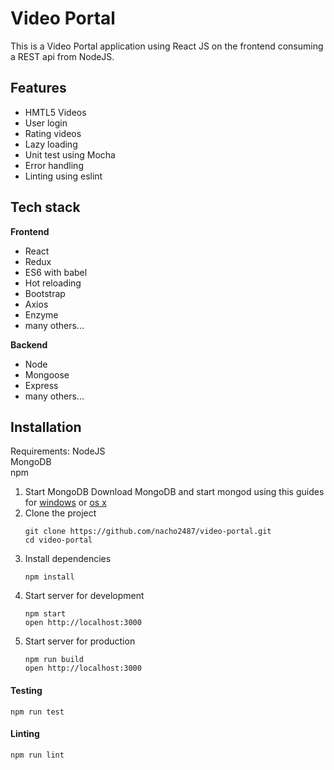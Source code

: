 # Video Portal
This is a Video Portal application using React JS on the frontend consuming a REST api from NodeJS.


## Features
   * HMTL5 Videos
   * User login
   * Rating videos
   * Lazy loading
   * Unit test using Mocha
   * Error handling
   * Linting using eslint

## Tech stack

   **Frontend**
   * React
   * Redux
   * ES6 with babel
   * Hot reloading
   * Bootstrap
   * Axios
   * Enzyme
   * many others...

   **Backend**
   * Node
   * Mongoose
   * Express
   * many others...


## Installation

Requirements:
NodeJS   
MongoDB   
npm   

1. Start MongoDB
    Download MongoDB and start mongod using this guides for [windows](https://docs.mongodb.com/manual/tutorial/install-mongodb-on-windows/) or [os x](https://docs.mongodb.com/manual/tutorial/install-mongodb-on-os-x/)
2. Clone the project
    ```
    git clone https://github.com/nacho2487/video-portal.git
    cd video-portal
    ```
3. Install dependencies
    ```
    npm install
    ```
4. Start server for development
    ```
    npm start
    open http://localhost:3000
    ```
5. Start server for production
    ```
    npm run build
    open http://localhost:3000
    ```

#### Testing

```
npm run test
```

#### Linting

```
npm run lint
```

